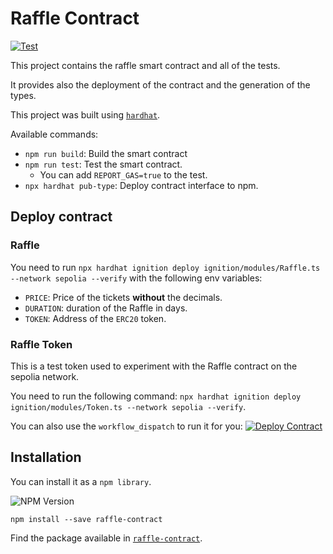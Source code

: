 # Raffle Contract

[![Test](https://github.com/Bullrich/raffle-contract/actions/workflows/test.yml/badge.svg?branch=main&event=push)](https://github.com/Bullrich/raffle-contract/actions/workflows/test.yml)

This project contains the raffle smart contract and all of the tests.

It provides also the deployment of the contract and the generation of the types.

This project was built using [`hardhat`](https://hardhat.org/).

Available commands:

- `npm run build`: Build the smart contract
- `npm run test`: Test the smart contract.
  - You can add `REPORT_GAS=true` to the test.
- `npx hardhat pub-type`: Deploy contract interface to npm.

## Deploy contract

### Raffle
You need to run `npx hardhat ignition deploy ignition/modules/Raffle.ts --network sepolia --verify` with the following env variables:
 - `PRICE`: Price of the tickets **without** the decimals.
 - `DURATION`: duration of the Raffle in days.
 - `TOKEN`: Address of the `ERC20` token.

### Raffle Token
This is a test token used to experiment with the Raffle contract on the sepolia network.

You need to run the following command: `npx hardhat ignition deploy ignition/modules/Token.ts --network sepolia --verify`.

You can also use the `workflow_dispatch` to run it for you: [![Deploy Contract](https://github.com/Bullrich/raffle-contract/actions/workflows/deploy-contract.yml/badge.svg?event=workflow_dispatch)](https://github.com/Bullrich/raffle-contract/actions/workflows/deploy-contract.yml)

## Installation

You can install it as a `npm library`.

![NPM Version](https://img.shields.io/npm/v/raffle-contract)

`npm install --save raffle-contract`

Find the package available in [`raffle-contract`](https://www.npmjs.com/package/raffle-contract).
